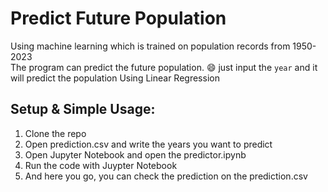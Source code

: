 # Predict Future Population
Using machine learning which is trained on population records from 1950-2023 \
The program can predict the future population.
:smile: just input the `year` and it will predict the population Using Linear Regression
## Setup & Simple Usage:
1. Clone the repo
2. Open prediction.csv and write the years you want to predict
3. Open Jupyter Notebook and open the predictor.ipynb
4. Run the code with Juypter Notebook
5. And here you go, you can check the prediction on the prediction.csv

